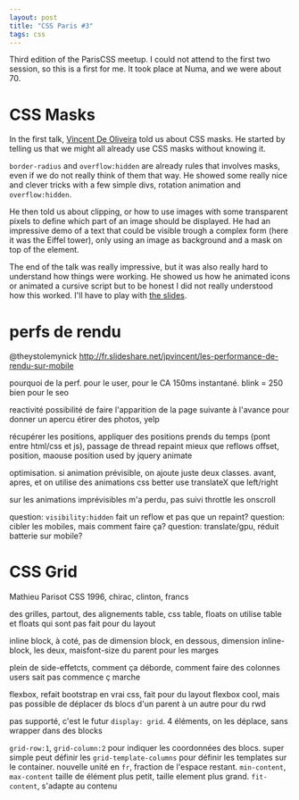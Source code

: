```yaml
---
layout: post
title: "CSS Paris #3"
tags: css
---
```


Third edition of the ParisCSS meetup. I could not attend to the first two
session, so this is a first for me. It took place at Numa, and we were about 70.

# CSS Masks

In the first talk, [Vincent De Oliveira][1] told us about CSS masks. He started
by telling us that we might all already use CSS masks without knowing it.

`border-radius` and `overflow:hidden` are already rules that involves masks,
even if we do not really think of them that way. He showed some really nice and
clever tricks with a few simple divs, rotation animation and `overflow:hidden`.

He then told us about clipping, or how to use images with some transparent
pixels to define which part of an image should be displayed. He had an
impressive demo of a text that could be visible trough a complex form (here it
was the Eiffel tower), only using an image as background and a mask on top of
the element.

The end of the talk was really impressive, but it was also really hard to
understand how things were working. He showed us how he animated icons or
animated a cursive script but to be honest I did not really understood how this
worked. I'll have to play with [the slides][2].

# perfs de rendu

@theystolemynick
http://fr.slideshare.net/jpvincent/les-performance-de-rendu-sur-mobile

pourquoi de la perf. pour le user, pour le CA
150ms instantané. blink = 250
bien pour le seo

reactivité
possibilité de faire l'apparition de la page suivante à l'avance pour donner un
apercu
étirer des photos, yelp

récupérer les positions, appliquer des positions prends du temps (pont entre
html/css et js), passage de thread
repaint mieux que reflows
offset, position, maouse position used by jquery animate

optimisation. si animation prévisible, on ajoute juste deux classes. avant,
apres, et on utilise des animations css
better use translateX que left/right


sur les animations imprévisibles
m'a perdu, pas suivi
throttle les onscroll

question: `visibility:hidden` fait un reflow et pas que un repaint?
question: cibler les mobiles, mais comment faire ça?
question: translate/gpu, réduit batterie sur mobile?

# CSS Grid

Mathieu Parisot
CSS 1996, chirac, clinton, francs

des grilles, partout, des alignements
table, css table, floats
on utilise table et floats qui sont pas fait pour du layout

inline block, à coté, pas de dimension
block, en dessous, dimension
inline-block, les deux, maisfont-size du parent pour les marges

plein de side-effetcts, comment ça déborde, comment faire des colonnes
users sait pas commence ç marche

flexbox, refait bootstrap en vrai css, fait pour du layout
flexbox cool, mais pas possible de déplacer ds blocs d'un parent à un autre pour
du rwd

pas supporté, c'est le futur
`display: grid`. 4 éléments, on les déplace, sans wrapper dans des blocks

`grid-row:1`, `grid-column:2` pour indiquer les coordonnées des blocs. super
simple
peut définir les `grid-template-columns` pour définir les templates sur le
container.
nouvelle unité en  `fr`, fraction de l'espace restant. `min-content`,
`max-content` taille de élément plus petit, taille element plus grand.
`fit-content`, s'adapte au contenu


[1]: https://twitter.com/iamvdo
[2]: http://slides.iamvdo.me/parisweb14/#/
